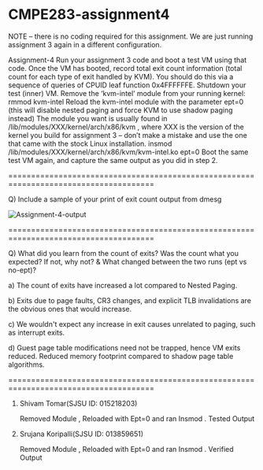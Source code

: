 # CMPE283-assignment4

NOTE – there is no coding required for this assignment. We are just running assignment 3 again in a different configuration.

Assignment-4
Run your assignment 3 code and boot a test VM using that code.
Once the VM has booted, record total exit count information (total count for each type of exit handled by KVM). You should do this via a sequence of queries of CPUID leaf function 0x4FFFFFFE.
Shutdown your test (inner) VM.
Remove the ‘kvm-intel’ module from your running kernel:
rmmod kvm-intel
Reload the kvm-intel module with the parameter ept=0 (this will disable nested paging and force KVM to use shadow paging instead)
The module you want is usually found in /lib/modules/XXX/kernel/arch/x86/kvm , where XXX is the version of the kernel you build for assignment 3 – don’t make a mistake and use the one that came with the stock Linux installation.
insmod /lib/modules/XXX/kernel/arch/x86/kvm/kvm-intel.ko ept=0
Boot the same test VM again, and capture the same output as you did in step 2.


======================================================================================


Q) Include a sample of your print of exit count output from dmesg

![Assignment-4-output](https://user-images.githubusercontent.com/71058994/102049657-27f9c080-3d96-11eb-9d78-b5a315b06d5d.jpeg)


======================================================================================

Q) What did you learn from the count of exits? Was the count what you expected? If not, why not? & What changed between the two runs (ept vs no-ept)?

a) The count of exits have increased a lot compared to Nested Paging. 

b) Exits due to page faults, CR3 changes, and explicit TLB invalidations are the obvious ones that would increase. 

c) We wouldn't expect any increase in exit causes unrelated to paging, such as interrupt exits. 

d) Guest page table modifications need not be trapped, hence VM exits reduced. Reduced memory footprint compared to shadow page table algorithms.

======================================================================================

1) Shivam Tomar(SJSU ID: 015218203) 

   Removed Module , Reloaded with Ept=0 and ran Insmod . Tested Output

2) Srujana Koripalli(SJSU ID: 013859651)
  
   Removed Module , Reloaded with Ept=0 and ran Insmod . Verified Output

    
